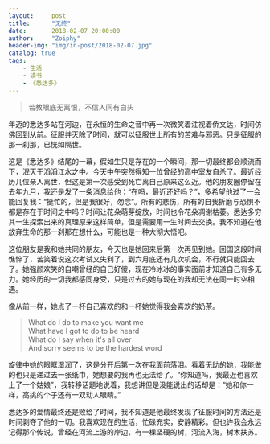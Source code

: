 ```yaml
---
layout:     post
title:      "无终"
date:       2018-02-07 20:00:00
author:     "Zoiphy"
header-img: "img/in-post/2018-02-07.jpg"
catalog: true
tags:
    - 生活
    - 读书
    - 《悉达多》
---
```


> 若教眼底无离恨，不信人间有白头


年迈的悉达多站在河边，在永恒的生命之音中再一次微笑着注视着侨文达，时间仿佛回到从前。征服并灭除了时间，就可以征服世上所有的苦难与邪恶。只是征服的那一刹那，已恍如隔世。

这是《悉达多》结尾的一幕，假如生只是存在的一个瞬间，那一切最终都会顺流而下，泯灭于滔滔江水之中。今天中午突然得知一位曾经的高中室友自杀了。最近经历几位亲人离世，但这是第一次感受到死亡离自己原来这么近。他的朋友圈停留在去年九月，我还是发了一条消息给他：“在吗，最近还好吗？”，多希望他过了一会能回复我：“挺忙的，但是我很好，勿念”。所有的悲伤，所有的自我折磨与恐惧不都是存在于时间之中吗？时间让花朵萌芽绽放，时间也令花朵凋谢枯萎。悉达多穷其一生探索出来的真理原来这样简单，但是需要用一生时间去交换。我不知道在他放弃生命的那一刹那在想什么，可能也是一种大彻大悟吧。

这位朋友是我和她共同的朋友，今天也是她回来后第一次再见到她。回国这段时间憔悴了，苦笑着说这次考试又失利了，到六月底还有几次机会，不行就只能回去了。她强颜欢笑的自嘲曾经的自己好傻，现在冷冰冰的事实面前才知道自己有多无力。她经历的一切我都感同身受，只是过去的她与现在的我却无法在同一时空相遇。

像从前一样，她点了一杯自己喜欢的和一杯她觉得我会喜欢的奶茶。

>What do I do to make you want me <br>
>What have I got to do to be heard <br>
>What do I say when it's all over <br>
>And sorry seems to be the hardest word <br>

旋律中她的眼眶湿润了，这是分开后第一次在我面前落泪。看着无助的她，我能做的也只是递过去一张纸巾，她想要的我再也无法给了。“你知道吗，我最近也喜欢上了一个姑娘”，我转移话题地说着，我想讲但是没能说出的话却是：“她和你一样，高挑的个子还有一双动人眼睛。”

悉达多的爱情最终还是败给了时间，我不知道是他最终发现了征服时间的方法还是时间剥夺了他的一切。我喜欢现在的生活，忙碌充实，安静精彩。但也许我会永远记得那个传说，曾经在河流上游的岸边，有一棵坚硬的树，河流入海，树木扶苏。

